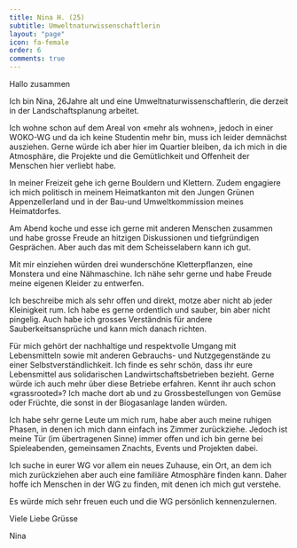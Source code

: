 ```yaml
---
title: Nina H. (25)
subtitle: Umweltnaturwissenschaftlerin
layout: "page"
icon: fa-female
order: 6
comments: true
---
```


Hallo zusammen



Ich bin Nina, 26Jahre alt und eine Umweltnaturwissenschaftlerin, die derzeit in der Landschaftsplanung arbeitet.



Ich wohne schon auf dem Areal von «mehr als wohnen», jedoch in einer WOKO-WG und da ich keine Studentin mehr bin, muss ich leider demnächst ausziehen. Gerne würde ich aber hier im Quartier bleiben, da ich mich in die Atmosphäre, die Projekte und die Gemütlichkeit und Offenheit der Menschen hier verliebt habe.



In meiner Freizeit gehe ich gerne Bouldern und Klettern. Zudem engagiere ich mich politisch in meinem Heimatkanton mit den Jungen Grünen Appenzellerland und in der Bau-und Umweltkommission meines Heimatdorfes.

Am Abend koche und esse ich gerne mit anderen Menschen zusammen und habe grosse Freude an hitzigen Diskussionen und tiefgründigen Gesprächen. Aber auch das mit dem Scheisselabern kann ich gut.



Mit mir einziehen würden drei wunderschöne Kletterpflanzen, eine Monstera und eine Nähmaschine. Ich nähe sehr gerne und habe Freude meine eigenen Kleider zu entwerfen.



Ich beschreibe mich als sehr offen und direkt, motze aber nicht ab jeder Kleinigkeit rum. Ich habe es gerne ordentlich und sauber, bin aber nicht pingelig. Auch habe ich grosses Verständnis für andere Sauberkeitsansprüche und kann mich danach richten.



Für mich gehört der nachhaltige und respektvolle Umgang mit Lebensmitteln sowie mit anderen Gebrauchs- und Nutzgegenstände zu einer Selbstverständlichkeit. Ich finde es sehr schön, dass ihr eure Lebensmittel aus solidarischen Landwirtschaftsbetrieben bezieht. Gerne würde ich auch mehr über diese Betriebe erfahren. Kennt ihr auch schon «grassrooted»? Ich mache dort ab und zu Grossbestellungen von Gemüse oder Früchte, die sonst in der Biogasanlage landen würden.



Ich habe sehr gerne Leute um mich rum, habe aber auch meine ruhigen Phasen, in denen ich mich dann einfach ins Zimmer zurückziehe. Jedoch ist meine Tür (im übertragenen Sinne) immer offen und ich bin gerne bei Spieleabenden, gemeinsamen Znachts, Events und Projekten dabei.



Ich suche in eurer WG vor allem ein neues Zuhause, ein Ort, an dem ich mich zurückziehen aber auch eine familiäre Atmosphäre finden kann. Daher hoffe ich Menschen in der WG zu finden, mit denen ich mich gut verstehe.



Es würde mich sehr freuen euch und die WG persönlich kennenzulernen.



Viele Liebe Grüsse

Nina